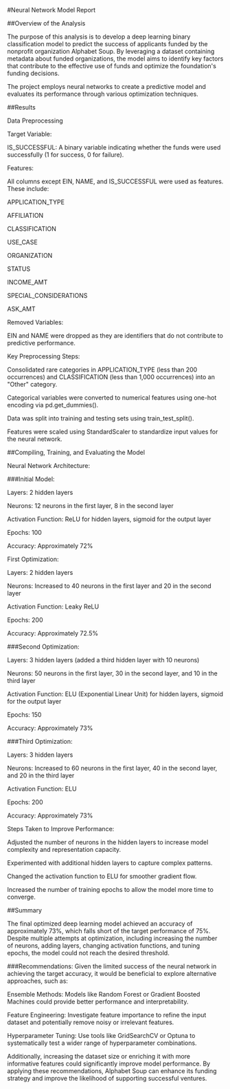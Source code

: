 #Neural Network Model Report

##Overview of the Analysis

The purpose of this analysis is to develop a deep learning binary classification model to predict the success of applicants funded by the nonprofit organization Alphabet Soup. By leveraging a dataset containing metadata about funded organizations, the model aims to identify key factors that contribute to the effective use of funds and optimize the foundation's funding decisions.

The project employs neural networks to create a predictive model and evaluates its performance through various optimization techniques.

##Results

Data Preprocessing

Target Variable:

IS_SUCCESSFUL: A binary variable indicating whether the funds were used successfully (1 for success, 0 for failure).

Features:

All columns except EIN, NAME, and IS_SUCCESSFUL were used as features. These include:

APPLICATION_TYPE

AFFILIATION

CLASSIFICATION

USE_CASE

ORGANIZATION

STATUS

INCOME_AMT

SPECIAL_CONSIDERATIONS

ASK_AMT

Removed Variables:

EIN and NAME were dropped as they are identifiers that do not contribute to predictive performance.

Key Preprocessing Steps:

Consolidated rare categories in APPLICATION_TYPE (less than 200 occurrences) and CLASSIFICATION (less than 1,000 occurrences) into an "Other" category.

Categorical variables were converted to numerical features using one-hot encoding via pd.get_dummies().

Data was split into training and testing sets using train_test_split().

Features were scaled using StandardScaler to standardize input values for the neural network.

##Compiling, Training, and Evaluating the Model

Neural Network Architecture:

###Initial Model:

Layers: 2 hidden layers

Neurons: 12 neurons in the first layer, 8 in the second layer

Activation Function: ReLU for hidden layers, sigmoid for the output layer

Epochs: 100

Accuracy: Approximately 72%

First Optimization:

Layers: 2 hidden layers

Neurons: Increased to 40 neurons in the first layer and 20 in the second layer

Activation Function: Leaky ReLU

Epochs: 200

Accuracy: Approximately 72.5%

###Second Optimization:

Layers: 3 hidden layers (added a third hidden layer with 10 neurons)

Neurons: 50 neurons in the first layer, 30 in the second layer, and 10 in the third layer

Activation Function: ELU (Exponential Linear Unit) for hidden layers, sigmoid for the output layer

Epochs: 150

Accuracy: Approximately 73%

###Third Optimization:

Layers: 3 hidden layers

Neurons: Increased to 60 neurons in the first layer, 40 in the second layer, and 20 in the third layer

Activation Function: ELU

Epochs: 200

Accuracy: Approximately 73%

Steps Taken to Improve Performance:

Adjusted the number of neurons in the hidden layers to increase model complexity and representation capacity.

Experimented with additional hidden layers to capture complex patterns.

Changed the activation function to ELU for smoother gradient flow.

Increased the number of training epochs to allow the model more time to converge.

##Summary

The final optimized deep learning model achieved an accuracy of approximately 73%, which falls short of the target performance of 75%. Despite multiple attempts at optimization, including increasing the number of neurons, adding layers, changing activation functions, and tuning epochs, the model could not reach the desired threshold.

###Recommendations:
Given the limited success of the neural network in achieving the target accuracy, it would be beneficial to explore alternative approaches, such as:

Ensemble Methods: Models like Random Forest or Gradient Boosted Machines could provide better performance and interpretability.

Feature Engineering: Investigate feature importance to refine the input dataset and potentially remove noisy or irrelevant features.

Hyperparameter Tuning: Use tools like GridSearchCV or Optuna to systematically test a wider range of hyperparameter combinations.

Additionally, increasing the dataset size or enriching it with more informative features could significantly improve model performance. By applying these recommendations, Alphabet Soup can enhance its funding strategy and improve the likelihood of supporting successful ventures.
